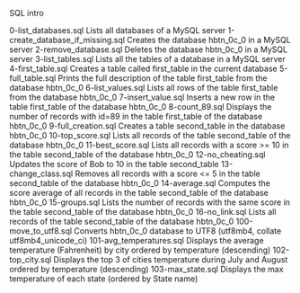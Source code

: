 SQL intro

0-list_databases.sql	Lists all databases of a MySQL server
1-create_database_if_missing.sql	Creates the database hbtn_0c_0 in a MySQL server
2-remove_database.sql	Deletes the database hbtn_0c_0 in a MySQL server
3-list_tables.sql	Lists all the tables of a database in a MySQL server
4-first_table.sql	Creates a table called first_table in the current database
5-full_table.sql	Prints the full description of the table first_table from the database hbtn_0c_0
6-list_values.sql	Lists all rows of the table first_table from the database hbtn_0c_0
7-insert_value.sql	Inserts a new row in the table first_table of the database hbtn_0c_0
8-count_89.sql	Displays the number of records with id=89 in the table first_table of the database hbtn_0c_0
9-full_creation.sql	Creates a table second_table in the database hbtn_0c_0
10-top_score.sql	Lists all records of the table second_table of the database hbtn_0c_0
11-best_score.sql	Lists all records with a score >= 10 in the table second_table of the database hbtn_0c_0
12-no_cheating.sql	Updates the score of Bob to 10 in the table second_table
13-change_class.sql	Removes all records with a score <= 5 in the table second_table of the database hbtn_0c_0
14-average.sql	Computes the score average of all records in the table second_table of the database hbtn_0c_0
15-groups.sql	Lists the number of records with the same score in the table second_table of the database hbtn_0c_0
16-no_link.sql	Lists all records of the table second_table of the database hbtn_0c_0
100-move_to_utf8.sql	Converts hbtn_0c_0 database to UTF8 (utf8mb4, collate utf8mb4_unicode_ci)
101-avg_temperatures.sql	Displays the average temperature (Fahrenheit) by city ordered by temperature (descending)
102-top_city.sql	Displays the top 3 of cities temperature during July and August ordered by temperature (descending)
103-max_state.sql	Displays the max temperature of each state (ordered by State name)
